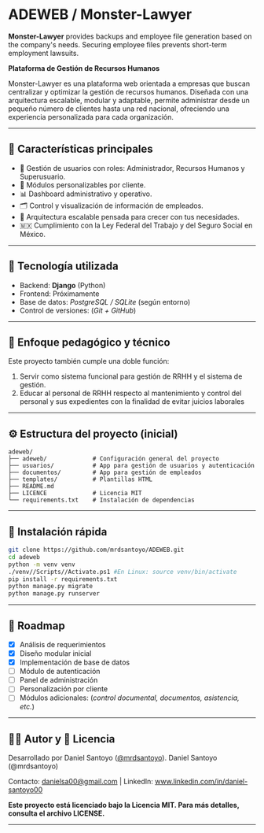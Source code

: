 # ADEWEB / Monster-Lawyer

**Monster-Lawyer** provides backups and employee file generation based on the company's needs. Securing employee files prevents short-term employment lawsuits.

<!-- #"""# Prudentia -->


**Plataforma de Gestión de Recursos Humanos**

Monster-Lawyer es una plataforma web orientada a empresas que buscan centralizar y optimizar la gestión de recursos humanos. Diseñada con una arquitectura escalable, modular y adaptable, permite administrar desde un pequeño número de clientes hasta una red nacional, ofreciendo una experiencia personalizada para cada organización.

---

## 🚀 Características principales

- 🔐 Gestión de usuarios con roles: Administrador, Recursos Humanos y Superusuario.
- 🧩 Módulos personalizables por cliente.
- 📊 Dashboard administrativo y operativo.
- 🗂️ Control y visualización de información de empleados.
- 🧠 Arquitectura escalable pensada para crecer con tus necesidades.
- 🇲🇽 Cumplimiento con la Ley Federal del Trabajo y del Seguro Social en México.

---

## 🧱 Tecnología utilizada

- Backend: **Django** (Python)
- Frontend: Próximamente <!---#(React, Vue u otra tecnología frontend moderna)--->
- Base de datos: *PostgreSQL / SQLite* (según entorno)
- Control de versiones: (*Git + GitHub*)

---

## 🧠 Enfoque pedagógico y técnico

Este proyecto también cumple una doble función:
1. Servir como sistema funcional para gestión de RRHH y el sistema de gestión.
2. Educar al personal de RRHH respecto al mantenimiento y control del personal y sus expedientes con la finalidad de evitar juicios laborales

---
<!---├── static/         # Archivos estáticos (CSS, JS, imágenes)-->


## ⚙️ Estructura del proyecto (inicial)

```
adeweb/
├── adeweb/             # Configuración general del proyecto
├── usuarios/           # App para gestión de usuarios y autenticación
├── documentos/         # App para gestión de empleados
├── templates/          # Plantillas HTML
├── README.md       
├── LICENCE             # Licencia MIT
└── requirements.txt    # Instalación de dependencias 

```
---

## 🔧 Instalación rápida

```bash
git clone https://github.com/mrdsantoyo/ADEWEB.git
cd adeweb
python -m venv venv
./venv//Scripts//Activate.ps1 #En Linux: source venv/bin/activate 
pip install -r requirements.txt
python manage.py migrate
python manage.py runserver
```

---

## 📌 Roadmap

- [x] Análisis de requerimientos
- [x] Diseño modular inicial
- [x] Implementación de base de datos
- [ ] Módulo de autenticación
- [ ] Panel de administración
- [ ] Personalización por cliente
- [ ] Módulos adicionales: (*control documental, documentos, asistencia, etc.*)

---

## 🧑‍💻 Autor y 📄 Licencia

Desarrollado por Daniel Santoyo ([@mrdsantoyo](https://github.com/mrdsantoyo)). Daniel Santoyo (@mrdsantoyo)

Contacto: danielsa00@gmail.com | LinkedIn: www.linkedin.com/in/daniel-santoyo00

**Este proyecto está licenciado bajo la Licencia MIT. Para más detalles, consulta el archivo LICENSE.**

---


